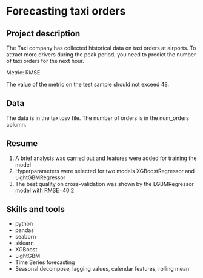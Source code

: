 # Forecasting taxi orders

## Project description

The Taxi company has collected historical data on taxi orders at airports. To attract more drivers during the peak period, you need to predict the number of taxi orders for the next hour.

Metric: RMSE 

The value of the metric on the test sample should not exceed 48.

## Data
The data is in the taxi.csv file. The number of orders is in the num_orders column.

## Resume
1. A brief analysis was carried out and features were added for training the model
2. Hyperparameters were selected for two models XGBoostRegressor and LightGBMRegressor
3. The best quality on cross-validation was shown by the LGBMRegressor model with RMSE=40.2

## Skills and tools
- python
- pandas
- seaborn
- sklearn
- XGBoost
- LightGBM
- Time Series forecasting
- Seasonal decompose, lagging values, calendar features, rolling mean
